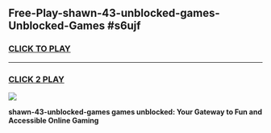 
## Free-Play-shawn-43-unblocked-games-Unblocked-Games #s6ujf
<h3>
<a href="https://news.freeplayer.one?title=shawn-43-unblocked-games&ref=8M">CLICK TO PLAY</a></h3>
<hr>

<h3>
<a href="https://news.freeplayer.one?title=shawn-43-unblocked-games&ref=8M">CLICK 2 PLAY</a>
  
</h3>

<a href="https://news.freeplayer.one?title=shawn-43-unblocked-games&ref=8M"><img src="https://clearcache.store/games.png"></a>


**shawn-43-unblocked-games games unblocked: Your Gateway to Fun and Accessible Online Gaming**

